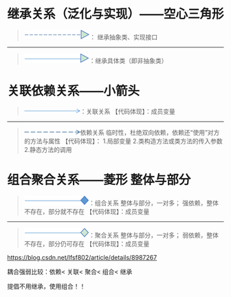 # 继承关系（泛化与实现）——空心三角形

> ![](/assets/jicheng.png)： 继承抽象类、实现接口

------

> ![](/assets/fanhua.png)：继承具体类（即非抽象类）


# 关联依赖关系——小箭头
> ![](/assets/guanlian.png)：关联关系
【代码体现】：成员变量

------

> ![](/assets/yilai.png)依赖关系
临时性，杜绝双向依赖，依赖还“使用”对方的方法与属性
>【代码体现】：
>1.局部变量
>2.类构造方法或类方法的传入参数
>2.静态方法的调用



# 组合聚合关系——菱形 整体与部分
> ![](/assets/zuhe.png)：组合关系
整体与部分，一对多；
强依赖，整体不存在，部分就不存在 
【代码体现】：成员变量

------

> ![](/assets/juhe.png)：聚合关系
>整体与部分，一对多；
>弱依赖，整体不存在，部分仍可存在 
>【代码体现】：成员变量

https://blog.csdn.net/lfsf802/article/details/8987267

耦合强弱比较：依赖< 关联< 聚合< 组合< 继承

提倡不用继承，使用组合！！







